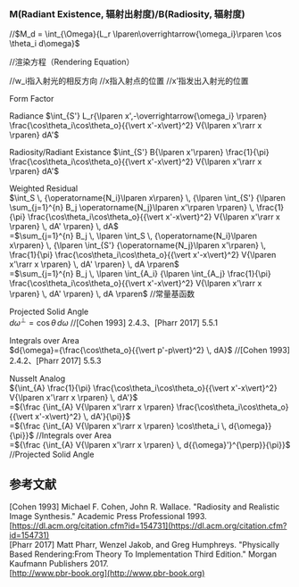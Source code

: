 ### M(Radiant Existence, 辐射出射度)/B(Radiosity, 辐射度) 

//$M_d = \int_{\Omega}{L_r \lparen\overrightarrow{\omega_i}\rparen \cos \theta_i d\omega}$

//渲染方程（Rendering Equation）

//w_i指入射光的相反方向 
//x指入射点的位置
//x’指发出入射光的位置 

Form Factor

Radiance $\int_{S'} L_r{\lparen x',-\overrightarrow{\omega_i} \rparen} \frac{\cos\theta_i\cos\theta_o}{{\vert x'-x\vert}^2} V{\lparen x'\rarr x \rparen} dA'$

Radiosity/Radiant Existance $\int_{S'} B{\lparen x'\rparen} \frac{1}{\pi} \frac{\cos\theta_i\cos\theta_o}{{\vert x'-x\vert}^2} V{\lparen x'\rarr x \rparen} dA'$

Weighted Residual  
$\int_S \, {\operatorname{N_i}\lparen x\rparen} \, {\lparen \int_{S'} {\lparen \sum_{j=1}^{n} B_j \operatorname{N_j}\lparen x'\rparen \rparen} \, \frac{1}{\pi} \frac{\cos\theta_i\cos\theta_o}{{\vert x'-x\vert}^2} V{\lparen x'\rarr x \rparen} \, dA' \rparen} \, dA$  
=$\sum_{j=1}^{n} B_j \, \lparen \int_S \, {\operatorname{N_i}\lparen x\rparen} \, {\lparen \int_{S'} {\operatorname{N_j}\lparen x'\rparen} \, \frac{1}{\pi} \frac{\cos\theta_i\cos\theta_o}{{\vert x'-x\vert}^2} V{\lparen x'\rarr x \rparen} \, dA' \rparen} \, dA \rparen$  
=$\sum_{j=1}^{n} B_j \, \lparen \int_{A_i} {\lparen \int_{A_j} \frac{1}{\pi} \frac{\cos\theta_i\cos\theta_o}{{\vert x'-x\vert}^2} V{\lparen x'\rarr x \rparen} \, dA' \rparen} \, dA \rparen$  //常量基函数  

Projected Solid Angle  
$d{\omega}^{\perp}=\cos\theta \, d{\omega}$  //[Cohen 1993] 2.4.3、[Pharr 2017] 5.5.1  

Integrals over Area  
$d{\omega}={\frac{\cos\theta_o}{{\vert p'-p\vert}^2} \, dA}$  //[Cohen 1993] 2.4.2、[Pharr 2017] 5.5.3 


Nusselt Analog  
${\int_{A} \frac{1}{\pi} \frac{\cos\theta_i\cos\theta_o}{{\vert x'-x\vert}^2} V{\lparen x'\rarr x \rparen} \, dA'}$  
=${\frac {\int_{A} V{\lparen x'\rarr x \rparen} \frac{\cos\theta_i\cos\theta_o}{{\vert x'-x\vert}^2} \, dA'}{\pi}}$  
=${\frac {\int_{A} V{\lparen x'\rarr x \rparen} \cos\theta_i \, d{\omega}}{\pi}}$ //Integrals over Area  
=${\frac {\int_{A} V{\lparen x'\rarr x \rparen} \, d{{\omega}'}^{\perp}}{\pi}}$ //Projected Solid Angle  


## 参考文献  
[Cohen 1993] Michael F. Cohen, John R. Wallace. "Radiosity and Realistic Image Synthesis." Academic Press Professional 1993.  
[https://dl.acm.org/citation.cfm?id=154731](https://dl.acm.org/citation.cfm?id=154731)  
[Pharr 2017] Matt Pharr, Wenzel Jakob, and Greg Humphreys. "Physically Based Rendering:From Theory To Implementation Third Edition." Morgan Kaufmann Publishers 2017.  
[http://www.pbr-book.org](http://www.pbr-book.org)  

